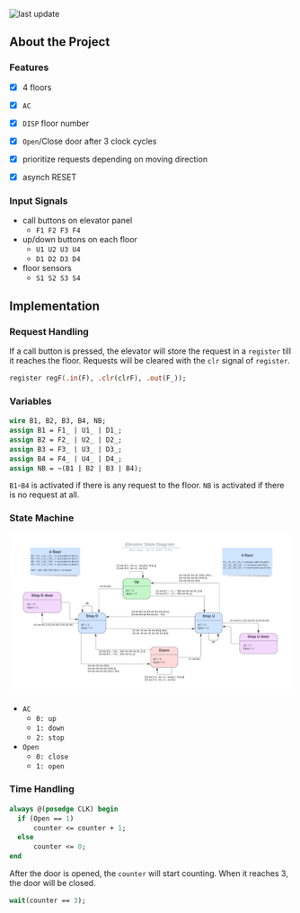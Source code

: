 <!-- Badges -->
<p>
  <img src="https://img.shields.io/github/last-commit/Erfun-ABD/Elevator-State-machine" alt="last update" />
</p>

<!-- About the Project -->
## About the Project

### Features

- [x] 4 floors
- [x] `AC`
- [x] `DISP` floor number
- [x] `Open`/Close door after 3 clock cycles
- [x] prioritize requests depending on moving direction
- [x] asynch RESET


### Input Signals

- call buttons on elevator panel
  - `F1 F2 F3 F4`
- up/down buttons on each floor
  - `U1 U2 U3 U4`
  - `D1 D2 D3 D4`
- floor sensors
  - `S1 S2 S3 S4`

## Implementation

### Request Handling

If a call button is pressed, the elevator will store the request in a `register` till it reaches the floor. Requests will be cleared with the `clr` signal of `register`.
```systemverilog 
register regF(.in(F), .clr(clrF), .out(F_));
```

### Variables

```systemverilog
wire B1, B2, B3, B4, NB;
assign B1 = F1_ | U1_ | D1_;
assign B2 = F2_ | U2_ | D2_;
assign B3 = F3_ | U3_ | D3_;
assign B4 = F4_ | U4_ | D4_;
assign NB = ~(B1 | B2 | B3 | B4);
```
`B1`-`B4` is activated if there is any request to the floor. `NB` is activated if there is no request at all.

### State Machine

<div align="center"> 
  <img src="Elevator State diagram.png" alt="screenshot" />
</div>

- `AC`
  - `0: up`
  - `1: down`
  - `2: stop`
- `Open`
  - `0: close`
  - `1: open`

### Time Handling
  
  ```systemverilog
  always @(posedge CLK) begin
    if (Open == 1)
        counter <= counter + 1;
    else
        counter <= 0;
  end
  ```
  After the door is opened, the `counter` will start counting. When it reaches 3, the door will be closed.

  ```systemverilog  
  wait(counter == 3);
  ```